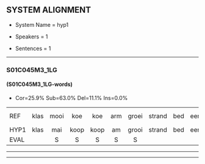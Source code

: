 
## SYSTEM ALIGNMENT

- System Name = hyp1

- Speakers = 1

- Sentences = 1

---

### S01C045M3_1LG

#### (S01C045M3_1LG-words)

- Cor=25.9%	Sub=63.0%	Del=11.1%	Ins=0.0%

|  |  |  |  |  |  |  |  |  |  |  |  |  |  |  |  |  |  |  |  |  |  |  |  |  |  |  |  |  |  |  |  |  |  |  |  |  |  |  |  |  |  |  |  |  |  |  |  |  |  |  |  |  |  |  |
|:--- |:---:|:---:|:---:|:---:|:---:|:---:|:---:|:---:|:---:|:---:|:---:|:---:|:---:|:---:|:---:|:---:|:---:|:---:|:---:|:---:|:---:|:---:|:---:|:---:|:---:|:---:|:---:|:---:|:---:|:---:|:---:|:---:|:---:|:---:|:---:|:---:|:---:|:---:|:---:|:---:|:---:|:---:|:---:|:---:|:---:|:---:|:---:|:---:|:---:|:---:|:---:|:---:|:---:|:---:|
| REF | klas | mooi | koe | koe | arm | groei | strand | bed | eerst | voor | draai | sjaal | herfst | duur | * | * | straat | leeuw | * | hoek | * | * | krant | hout | vriend | gauw | chips | * | * | * | groen | * | * | feest | reis | jas | huis | paard | vijf*(fijn) | * | * | muts | nieuw | kind | bang | oog | zacht | schoen | plas | plas | neus | knoop | * | plank |
| HYP1 | klas | mai | koop | koop | am | grooi | strand | bed | eerst | voor | thai | slai | hest | duur |  | sstraa | straat |  | leook | schone | hook | rarat | klant | hout | vrennet | gauw |  |  |  | schip | schipt | groot | heeft | feest | reis | jas |  | hus | aht | vijt | nik | met | nee | kind | dan | ooch | dacht | schoon | blaf | blas | net | knoop | lang | lank |
| EVAL |  | S | S | S | S | S |  |  |  |  | S | S | S |  | D | S |  | D | S | S | S | S | S |  | S |  | D | D | D | S | S | S | S |  |  |  | D | S | S | S | S | S | S |  | S | S | S | S | S | S | S |  | S | S |
---

---
